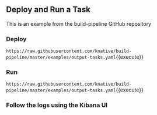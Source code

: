 ## Deploy and Run a Task

This is an example from the build-pipeline GitHub repository

### Deploy

`https://raw.githubusercontent.com/knative/build-pipeline/master/examples/output-tasks.yaml`{{execute}}

### Run

`https://raw.githubusercontent.com/knative/build-pipeline/master/examples/output-tasks.yaml`{{execute}}

### Follow the logs using the Kibana UI
